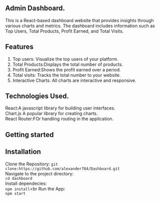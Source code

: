 ## Admin Dashboard.
<p>This is a React-based dashboard website that provides insights through various charts and metrics. The dashboard includes information such as Top Users, Total Products, Profit Earned, and Total Visits.
</p>

## Features

1. Top users: Visualize the top users of your platform.
2. Total Products:Displays the total number of products.
3. Profit Earned:Shows the profit earned over a period.
4. Total visits: Tracks the total number to your website.
5. Interactive Charts: All charts are interactive and responsive.


## Technologies Used.
 React:A javascript library for building user interfaces. <br>
 Chart.js A popular library for creating charts.<br>
 React Router:FOr handling routing in the application.<br>


 ## Getting started
 ## Installation
 Clone the Repository:
  `git clone:https://github.com/alexander784/Dashboard.git`<br>
  Navigate to the project directory:<br>
  `cd dashboard`<br>
  Install dependecies:<br>
  `npm install`<br
  Run the App: <br>
  `npm start`<br>








